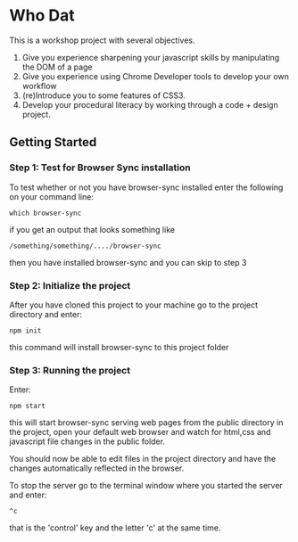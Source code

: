 # Who Dat

This is a workshop project with several objectives.
1. Give you experience sharpening your javascript skills by manipulating the DOM of a page
2. Give you experience using Chrome Developer tools to develop your own workflow
3. (re)Introduce you to some features of CSS3.
4. Develop your procedural literacy by working through a code + design project.


## Getting Started

### Step 1: Test for Browser Sync installation
To test whether or not you have browser-sync installed enter the following on your command line:

```
which browser-sync
```

if you get an output that looks something like
```
/something/something/..../browser-sync
```

then you have installed browser-sync and you can skip to step 3

### Step 2: Initialize the project
After you have cloned this project to your machine go to the project directory and enter:

```
npm init
```

this command will install browser-sync to this project folder

### Step 3: Running the project

Enter:
```
npm start
```

this will start browser-sync serving web pages from the public directory in the project, open your default web browser and watch for html,css and javascript file changes in the  public folder.  

You should now be able to edit files in the project directory and have the changes automatically reflected in the browser.  

To stop the server go to the terminal window where you started the server and enter:
```
^c
```

that is the 'control' key and the letter 'c' at the same time.

